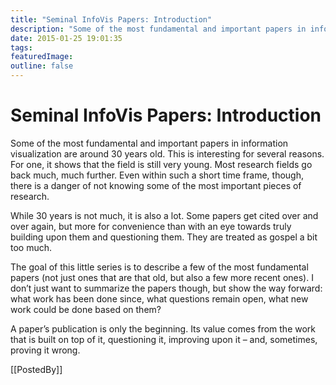 ```yaml
---
title: "Seminal InfoVis Papers: Introduction"
description: "Some of the most fundamental and important papers in information visualization are around 30 years old. This is interesting for several reasons. For one, it shows that the field is still very young. Most research fields go back much, much further. Even within such a short time frame, though, there is a danger of not knowing some of the most important pieces of research."
date: 2015-01-25 19:01:35
tags: 
featuredImage: 
outline: false
---
```


# Seminal InfoVis Papers: Introduction

Some of the most fundamental and important papers in information visualization are around 30 years old. This is interesting for several reasons. For one, it shows that the field is still very young. Most research fields go back much, much further. Even within such a short time frame, though, there is a danger of not knowing some of the most important pieces of research.

While 30 years is not much, it is also a lot. Some papers get cited over and over again, but more for convenience than with an eye towards truly building upon them and questioning them. They are treated as gospel a bit too much.

The goal of this little series is to describe a few of the most fundamental papers (not just ones that are that old, but also a few more recent ones). I don’t just want to summarize the papers though, but show the way forward: what work has been done since, what questions remain open, what new work could be done based on them?

A paper’s publication is only the beginning. Its value comes from the work that is built on top of it, questioning it, improving upon it – and, sometimes, proving it wrong.

[[PostedBy]]

